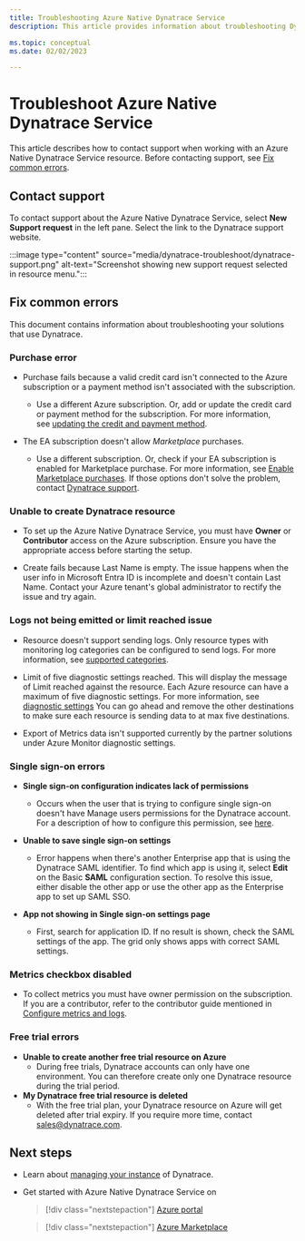 ```yaml
---
title: Troubleshooting Azure Native Dynatrace Service
description: This article provides information about troubleshooting Dynatrace for Azure 

ms.topic: conceptual
ms.date: 02/02/2023

---
```


# Troubleshoot Azure Native Dynatrace Service

This article describes how to contact support when working with an Azure Native Dynatrace Service resource. Before contacting support, see [Fix common errors](#fix-common-errors).

## Contact support

To contact support about the Azure Native Dynatrace Service, select **New Support request** in the left pane. Select the link to the Dynatrace support website.

:::image type="content" source="media/dynatrace-troubleshoot/dynatrace-support.png" alt-text="Screenshot showing new support request selected in resource menu.":::

## Fix common errors

This document contains information about troubleshooting your solutions that use Dynatrace.

### Purchase error

- Purchase fails because a valid credit card isn't connected to the Azure subscription or a payment method isn't associated with the subscription.

  - Use a different Azure subscription. Or, add or update the credit card or payment method for the subscription. For more information, see [updating the credit and payment method](../../cost-management-billing/manage/change-credit-card.md).

- The EA subscription doesn't allow _Marketplace_ purchases.
  - Use a different subscription. Or, check if your EA subscription is enabled for Marketplace purchase. For more information, see [Enable Marketplace purchases](../../cost-management-billing/manage/ea-azure-marketplace.md#enabling-azure-marketplace-purchases). If those options don't solve the problem, contact [Dynatrace support](https://support.dynatrace.com/).

### Unable to create Dynatrace resource

- To set up the Azure Native Dynatrace Service, you must have **Owner** or **Contributor** access on the Azure subscription. Ensure you have the appropriate access before starting the setup.

- Create fails because Last Name is empty. The issue happens when the user info in Microsoft Entra ID is incomplete and doesn't contain Last Name. Contact your Azure tenant's global administrator to rectify the issue and try again.

### Logs not being emitted or limit reached issue

- Resource doesn't support sending logs. Only resource types with monitoring log categories can be configured to send logs.  For more information, see [supported categories](../../azure-monitor/essentials/resource-logs-categories.md).

- Limit of five diagnostic settings reached. This will display the message of Limit reached against the resource. Each Azure resource can have a maximum of five diagnostic settings. For more information, see [diagnostic settings](../../azure-monitor/essentials/diagnostic-settings.md?tabs=portal) You can go ahead and remove the other destinations to make sure each resource is sending data to at max five destinations.

- Export of Metrics data isn't supported currently by the partner solutions under Azure Monitor diagnostic settings. 

### Single sign-on errors

- **Single sign-on configuration indicates lack of permissions**
  - Occurs when the user that is trying to configure single sign-on doesn't have Manage users permissions for the Dynatrace account. For a description of how to configure this permission, see [here](https://www.dynatrace.com/support/help/shortlink/azure-native-integration#setup).
- **Unable to save single sign-on settings**
  - Error happens when there's another Enterprise app that is using the Dynatrace SAML identifier. To find which app is using it, select **Edit** on the Basic **SAML** configuration section. To resolve this issue, either disable the other app or use the other app as the Enterprise app to set up SAML SSO.

- **App not showing in Single sign-on settings page**
  - First, search for application ID. If no result is shown, check the SAML settings of the app. The grid only shows apps with correct SAML settings.

### Metrics checkbox disabled

- To collect metrics you must have owner permission on the subscription. If you are a contributor, refer to the contributor guide mentioned in [Configure metrics and logs](dynatrace-create.md#configure-metrics-and-logs).

### Free trial errors

- **Unable to create another free trial resource on Azure**
  - During free trials, Dynatrace accounts can only have one environment. You can therefore create only one Dynatrace resource during the trial period.
- **My Dynatrace free trial resource is deleted**
  - With the free trial plan, your Dynatrace resource on Azure will get deleted after trial expiry. If you require more time, contact [sales@dynatrace.com](mailto:sales@dynatrace.com).

## Next steps

- Learn about [managing your instance](dynatrace-how-to-manage.md) of Dynatrace.
- Get started with Azure Native Dynatrace Service on

    > [!div class="nextstepaction"]
    > [Azure portal](https://portal.azure.com/#view/HubsExtension/BrowseResource/resourceType/Dynatrace.Observability%2Fmonitors)

    > [!div class="nextstepaction"]
    > [Azure Marketplace](https://azuremarketplace.microsoft.com/marketplace/apps/dynatrace.dynatrace_portal_integration?tab=Overview)
